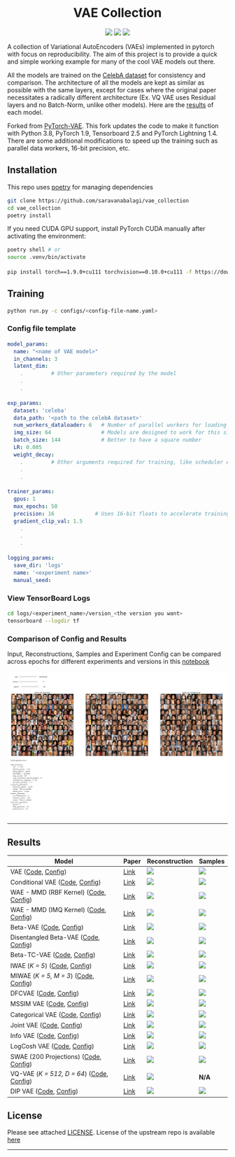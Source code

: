 <h1 align="center"> VAE Collection </h1>

<p align="center">
      <a href="https://www.python.org/">
        <img src="https://img.shields.io/badge/Python-3.8-ff69b4.svg" /></a>
       <a href= "https://pytorch.org/">
        <img src="https://img.shields.io/badge/PyTorch-1.9-2BAF2B.svg" /></a>
       <a href= "https://github.com/saravanabalagi/vae_collection/blob/master/LICENSE.md">
        <img src="https://img.shields.io/badge/License-MIT-blue.svg" /></a>
</p>

A collection of Variational AutoEncoders (VAEs) implemented in pytorch with focus on reproducibility. The aim of this project is to provide
a quick and simple working example for many of the cool VAE models out there. 

All the models are trained on the [CelebA dataset](http://mmlab.ie.cuhk.edu.hk/projects/CelebA.html)
for consistency and comparison. The architecture of all the models are kept as similar as possible with the same layers, except for cases where the original paper necessitates 
a radically different architecture (Ex. VQ VAE uses Residual layers and no Batch-Norm, unlike other models).
Here are the [results](#results) of each model. 

Forked from [PyTorch-VAE](https://github.com/AntixK/PyTorch-VAE). This fork updates the code to make it function with Python 3.8, PyTorch 1.9, Tensorboard 2.5 and PyTorch Lightning 1.4. There are some additional modifications to speed up the training such as parallel data workers, 16-bit precision, etc.

## Installation

This repo uses [poetry](https://python-poetry.org/) for managing dependencies

```sh
git clone https://github.com/saravanabalagi/vae_collection
cd vae_collection
poetry install
```

If you need CUDA GPU support, install PyTorch CUDA manually after activating the environment:

```sh
poetry shell # or
source .venv/bin/activate

pip install torch==1.9.0+cu111 torchvision==0.10.0+cu111 -f https://download.pytorch.org/whl/torch_stable.html
```

## Training
```sh
python run.py -c configs/<config-file-name.yaml>
```
### Config file template
```yaml
model_params:
  name: "<name of VAE model>"
  in_channels: 3
  latent_dim: 
    .         # Other parameters required by the model
    .
    .

exp_params:
  dataset: 'celeba'
  data_path: '<path to the celebA dataset>'
  num_workers_dataloader: 6   # Number of parallel workers for loading (and augmenting) data 
  img_size: 64                # Models are designed to work for this size
  batch_size: 144             # Better to have a square number
  LR: 0.005
  weight_decay:
    .         # Other arguments required for training, like scheduler etc.
    .
    .

trainer_params:
  gpus: 1         
  max_epochs: 50
  precision: 16             # Uses 16-bit floats to accelerate training
  gradient_clip_val: 1.5
    .
    .
    .

logging_params:
  save_dir: 'logs'
  name: '<experiment name>'
  manual_seed: 
```

### View TensorBoard Logs
```sh
cd logs/<experiment_name>/version_<the version you want>
tensorboard --logdir tf
```

### Comparison of Config and Results

Input, Reconstructions, Samples and Experiment Config can be compared across epochs for different experiments and versions in this [notebook](results_compare.ipynb)

![comparison](assets/results_comparison.png)

----
## Results


| Model                                                                  | Paper                                            |Reconstruction | Samples |
|------------------------------------------------------------------------|--------------------------------------------------|---------------|---------|
| VAE ([Code][vae_code], [Config][vae_config])                           |[Link](https://arxiv.org/abs/1312.6114)           |    ![][2]     | ![][1]  |
| Conditional VAE ([Code][cvae_code], [Config][cvae_config])             |[Link](https://openreview.net/forum?id=rJWXGDWd-H)|    ![][16]    | ![][15] |
| WAE - MMD (RBF Kernel) ([Code][wae_code], [Config][wae_rbf_config])    |[Link](https://arxiv.org/abs/1711.01558)          |    ![][4]     | ![][3]  |
| WAE - MMD (IMQ Kernel) ([Code][wae_code], [Config][wae_imq_config])    |[Link](https://arxiv.org/abs/1711.01558)          |    ![][6]     | ![][5]  |
| Beta-VAE ([Code][bvae_code], [Config][bbvae_config])                   |[Link](https://openreview.net/forum?id=Sy2fzU9gl) |    ![][8]     | ![][7]  |
| Disentangled Beta-VAE ([Code][bvae_code], [Config][bhvae_config])      |[Link](https://arxiv.org/abs/1804.03599)          |    ![][22]    | ![][21] |
| Beta-TC-VAE ([Code][btcvae_code], [Config][btcvae_config])             |[Link](https://arxiv.org/abs/1802.04942)          |    ![][34]    | ![][33] |
| IWAE (*K = 5*) ([Code][iwae_code], [Config][iwae_config])              |[Link](https://arxiv.org/abs/1509.00519)          |    ![][10]    | ![][9]  |
| MIWAE (*K = 5, M = 3*) ([Code][miwae_code], [Config][miwae_config])    |[Link](https://arxiv.org/abs/1802.04537)          |    ![][30]    | ![][29] |
| DFCVAE   ([Code][dfcvae_code], [Config][dfcvae_config])                |[Link](https://arxiv.org/abs/1610.00291)          |    ![][12]    | ![][11] |
| MSSIM VAE    ([Code][mssimvae_code], [Config][mssimvae_config])        |[Link](https://arxiv.org/abs/1511.06409)          |    ![][14]    | ![][13] |
| Categorical VAE   ([Code][catvae_code], [Config][catvae_config])       |[Link](https://arxiv.org/abs/1611.01144)          |    ![][18]    | ![][17] |
| Joint VAE ([Code][jointvae_code], [Config][jointvae_config])           |[Link](https://arxiv.org/abs/1804.00104)          |    ![][20]    | ![][19] |
| Info VAE   ([Code][infovae_code], [Config][infovae_config])            |[Link](https://arxiv.org/abs/1706.02262)          |    ![][24]    | ![][23] |
| LogCosh VAE   ([Code][logcoshvae_code], [Config][logcoshvae_config])   |[Link](https://openreview.net/forum?id=rkglvsC9Ym)|    ![][26]    | ![][25] |
| SWAE (200 Projections) ([Code][swae_code], [Config][swae_config])      |[Link](https://arxiv.org/abs/1804.01947)          |    ![][28]    | ![][27] |
| VQ-VAE (*K = 512, D = 64*) ([Code][vqvae_code], [Config][vqvae_config])|[Link](https://arxiv.org/abs/1711.00937)          |    ![][31]    | **N/A** |
| DIP VAE ([Code][dipvae_code], [Config][dipvae_config])                 |[Link](https://arxiv.org/abs/1711.00848)          |    ![][36]    | ![][35] |


<!-- | Gamma VAE             |[Link](https://arxiv.org/abs/1610.05683)          |    ![][16]    | ![][15] |-->

<!--
### TODO
- [x] VanillaVAE
- [x] Beta VAE
- [x] DFC VAE
- [x] MSSIM VAE
- [x] IWAE
- [x] MIWAE
- [x] WAE-MMD
- [x] Conditional VAE- [ ] PixelVAE
- [x] Categorical VAE (Gumbel-Softmax VAE)
- [x] Joint VAE
- [x] Disentangled beta-VAE
- [x] InfoVAE
- [x] LogCosh VAE
- [x] SWAE
- [x] VQVAE
- [x] Beta TC-VAE
- [x] DIP VAE
- [ ] Ladder VAE (Doesn't work well)
- [ ] Gamma VAE (Doesn't work well) 
- [ ] Vamp VAE (Doesn't work well)
-->

## License

Please see attached [LICENSE](LICENSE). License of the upstream repo is available [here](https://github.com/AntixK/PyTorch-VAE/blob/master/LICENSE.md)

-----------

[vae_code]: models/vanilla_vae.py
[cvae_code]: models/cvae.py
[bvae_code]: models/beta_vae.py
[btcvae_code]: models/betatc_vae.py
[wae_code]: models/wae_mmd.py
[iwae_code]: models/iwae.py
[miwae_code]: models/miwae.py
[swae_code]: models/swae.py
[jointvae_code]: models/joint_vae.py
[dfcvae_code]: models/dfcvae.py
[mssimvae_code]: models/mssim_vae.py
[logcoshvae_code]: models/logcosh_vae.py
[catvae_code]: models/cat_vae.py
[infovae_code]: models/info_vae.py
[vqvae_code]: models/vq_vae.py
[dipvae_code]: models/dip_vae.py

[vae_config]: configs/vae.yaml
[cvae_config]: configs/cvae.yaml
[bbvae_config]: configs/bbvae.yaml
[bhvae_config]: configs/bhvae.yaml
[btcvae_config]: configs/betatc_vae.yaml
[wae_rbf_config]: configs/wae_mmd_rbf.yaml
[wae_imq_config]: configs/wae_mmd_imq.yaml
[iwae_config]: configs/iwae.yaml
[miwae_config]: configs/miwae.yaml
[swae_config]: configs/swae.yaml
[jointvae_config]: configs/joint_vae.yaml
[dfcvae_config]: configs/dfc_vae.yaml
[mssimvae_config]: configs/mssim_vae.yaml
[logcoshvae_config]: configs/logcosh_vae.yaml
[catvae_config]: configs/cat_vae.yaml
[infovae_config]: configs/infovae.yaml
[vqvae_config]: configs/vq_vae.yaml
[dipvae_config]: configs/dip_vae.yaml

[1]: assets/Vanilla%20VAE_25.png
[2]: assets/recons_Vanilla%20VAE_25.png
[3]: assets/WAE_RBF_18.png
[4]: assets/recons_WAE_RBF_19.png
[5]: assets/WAE_IMQ_15.png
[6]: assets/recons_WAE_IMQ_15.png
[7]: assets/BetaVAE_H_20.png
[8]: assets/recons_BetaVAE_H_20.png
[9]: assets/IWAE_19.png
[10]: assets/recons_IWAE_19.png
[11]: assets/DFCVAE_49.png
[12]: assets/recons_DFCVAE_49.png
[13]: assets/MSSIMVAE_29.png
[14]: assets/recons_MSSIMVAE_29.png
[15]: assets/ConditionalVAE_20.png
[16]: assets/recons_ConditionalVAE_20.png
[17]: assets/CategoricalVAE_49.png
[18]: assets/recons_CategoricalVAE_49.png
[19]: assets/JointVAE_49.png
[20]: assets/recons_JointVAE_49.png
[21]: assets/BetaVAE_B_35.png
[22]: assets/recons_BetaVAE_B_35.png
[23]: assets/InfoVAE_31.png
[24]: assets/recons_InfoVAE_31.png
[25]: assets/LogCoshVAE_49.png
[26]: assets/recons_LogCoshVAE_49.png
[27]: assets/SWAE_49.png
[28]: assets/recons_SWAE_49.png
[29]: assets/MIWAE_29.png
[30]: assets/recons_MIWAE_29.png
[31]: assets/recons_VQVAE_29.png
[33]: assets/BetaTCVAE_49.png
[34]: assets/recons_BetaTCVAE_49.png
[35]: assets/DIPVAE_83.png
[36]: assets/recons_DIPVAE_83.png
